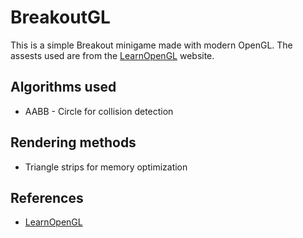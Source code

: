 # BreakoutGL
This is a simple Breakout minigame made with modern OpenGL. The assests used are from the [LearnOpenGL](https://learnopengl.com) website.

## Algorithms used
 - AABB - Circle for collision detection

## Rendering methods
 - Triangle strips for memory optimization

## References
- [LearnOpenGL](https://learnopengl.com)
